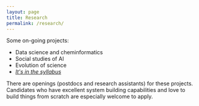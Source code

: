 ```yaml
---
layout: page
title: Research
permalink: /research/
---
```


Some on-going projects:

* Data science and cheminformatics
* Social studies of AI
* Evolution of science
* [*It's in the syllabus*](https://thesyllabus.io/)

There are openings (postdocs and research assistants) for these projects. Candidates who have excellent system building capabilities and love to build things from scratch are especially welcome to apply.
